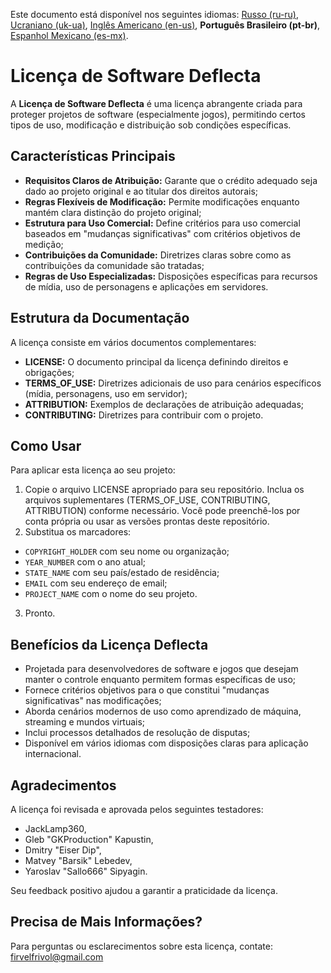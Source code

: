 Este documento está disponível nos seguintes idiomas: [Russo (ru-ru)](/other-langs/README_ru-ru.md), [Ucraniano (uk-ua)](/other-langs/README_uk-ua.md), [Inglês Americano (en-us)](/README.md), **Português Brasileiro (pt-br)**, [Espanhol Mexicano (es-mx)](/other-langs/README_es-mx.md).

# Licença de Software Deflecta

A **Licença de Software Deflecta** é uma licença abrangente criada para proteger projetos de software (especialmente jogos), permitindo certos tipos de uso, modificação e distribuição sob condições específicas.

## Características Principais

* **Requisitos Claros de Atribuição:** Garante que o crédito adequado seja dado ao projeto original e ao titular dos direitos autorais;
* **Regras Flexíveis de Modificação:** Permite modificações enquanto mantém clara distinção do projeto original;
* **Estrutura para Uso Comercial:** Define critérios para uso comercial baseados em "mudanças significativas" com critérios objetivos de medição;
* **Contribuições da Comunidade:** Diretrizes claras sobre como as contribuições da comunidade são tratadas;
* **Regras de Uso Especializadas:** Disposições específicas para recursos de mídia, uso de personagens e aplicações em servidores.

## Estrutura da Documentação

A licença consiste em vários documentos complementares:

* **LICENSE:** O documento principal da licença definindo direitos e obrigações;
* **TERMS_OF_USE:** Diretrizes adicionais de uso para cenários específicos (mídia, personagens, uso em servidor);
* **ATTRIBUTION:** Exemplos de declarações de atribuição adequadas;
* **CONTRIBUTING:** Diretrizes para contribuir com o projeto.

## Como Usar

Para aplicar esta licença ao seu projeto:

1. Copie o arquivo LICENSE apropriado para seu repositório. Inclua os arquivos suplementares (TERMS_OF_USE, CONTRIBUTING, ATTRIBUTION) conforme necessário. Você pode preenchê-los por conta própria ou usar as versões prontas deste repositório.
2. Substitua os marcadores:
  * `COPYRIGHT_HOLDER` com seu nome ou organização;
  * `YEAR_NUMBER` com o ano atual;
  * `STATE_NAME` com seu país/estado de residência;
  * `EMAIL` com seu endereço de email;
  * `PROJECT_NAME` com o nome do seu projeto.
3. Pronto.

## Benefícios da Licença Deflecta

* Projetada para desenvolvedores de software e jogos que desejam manter o controle enquanto permitem formas específicas de uso;
* Fornece critérios objetivos para o que constitui "mudanças significativas" nas modificações;
* Aborda cenários modernos de uso como aprendizado de máquina, streaming e mundos virtuais;
* Inclui processos detalhados de resolução de disputas;
* Disponível em vários idiomas com disposições claras para aplicação internacional.

## Agradecimentos

A licença foi revisada e aprovada pelos seguintes testadores:

* JackLamp360,
* Gleb "GKProduction" Kapustin,
* Dmitry "Eiser Dip",
* Matvey "Barsik" Lebedev,
* Yaroslav "Sallo666" Sipyagin.

Seu feedback positivo ajudou a garantir a praticidade da licença.

## Precisa de Mais Informações?

Para perguntas ou esclarecimentos sobre esta licença, contate: <firvelfrivol@gmail.com>
